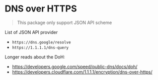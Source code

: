 # DNS over HTTPS

> This package only support JSON API scheme

List of JSON API provider

- `https://dns.google/resolve`
- `https://1.1.1.1/dns-query`


Longer reads about the DoH:

- https://developers.google.com/speed/public-dns/docs/doh/
- https://developers.cloudflare.com/1.1.1.1/encryption/dns-over-https/
